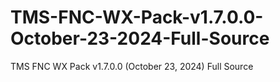 # TMS-FNC-WX-Pack-v1.7.0.0-October-23-2024-Full-Source
TMS FNC WX Pack v1.7.0.0 (October 23, 2024) Full Source
